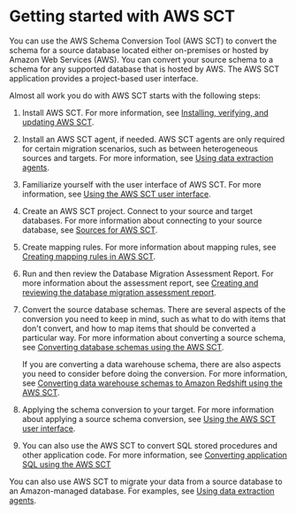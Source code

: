 # Getting started with AWS SCT<a name="CHAP_GettingStarted"></a>

You can use the AWS Schema Conversion Tool \(AWS SCT\) to convert the schema for a source database located either on\-premises or hosted by Amazon Web Services \(AWS\)\. You can convert your source schema to a schema for any supported database that is hosted by AWS\. The AWS SCT application provides a project\-based user interface\. 

Almost all work you do with AWS SCT starts with the following steps:

1. Install AWS SCT\. For more information, see [Installing, verifying, and updating AWS SCT](CHAP_Installing.md)\.

1. Install an AWS SCT agent, if needed\. AWS SCT agents are only required for certain migration scenarios, such as between heterogeneous sources and targets\. For more information, see [Using data extraction agents](agents.md)\. 

1. Familiarize yourself with the user interface of AWS SCT\. For more information, see [Using the AWS SCT user interface](CHAP_UserInterface.md)\.

1. Create an AWS SCT project\. Connect to your source and target databases\. For more information about connecting to your source database, see [Sources for AWS SCT](CHAP_Source.md)\.

1. Create mapping rules\. For more information about mapping rules, see [Creating mapping rules in AWS SCT](CHAP_Mapping.md)\.

1. Run and then review the Database Migration Assessment Report\. For more information about the assessment report, see [Creating and reviewing the database migration assessment report](CHAP_UserInterface.md#CHAP_UserInterface.AssessmentReport)\.

1. Convert the source database schemas\. There are several aspects of the conversion you need to keep in mind, such as what to do with items that don't convert, and how to map items that should be converted a particular way\. For more information about converting a source schema, see [Converting database schemas using the AWS SCT](CHAP_Converting.md)\.

   If you are converting a data warehouse schema, there are also aspects you need to consider before doing the conversion\. For more information, see [Converting data warehouse schemas to Amazon Redshift using the AWS SCT](CHAP_Converting.DW.md)\.

1. Applying the schema conversion to your target\. For more information about applying a source schema conversion, see [Using the AWS SCT user interface](CHAP_UserInterface.md)\.

1. You can also use the AWS SCT to convert SQL stored procedures and other application code\. For more information, see [Converting application SQL using the AWS SCT](CHAP_Converting.App.md)

You can also use AWS SCT to migrate your data from a source database to an Amazon\-managed database\. For examples, see [Using data extraction agents](agents.md)\.